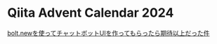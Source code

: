 # Qiita Advent Calendar 2024

[bolt.newを使ってチャットボットUIを作ってもらったら期待以上だった件](https://qiita.com/yanagih/items/7e7433ec3d53ba5612d0)
